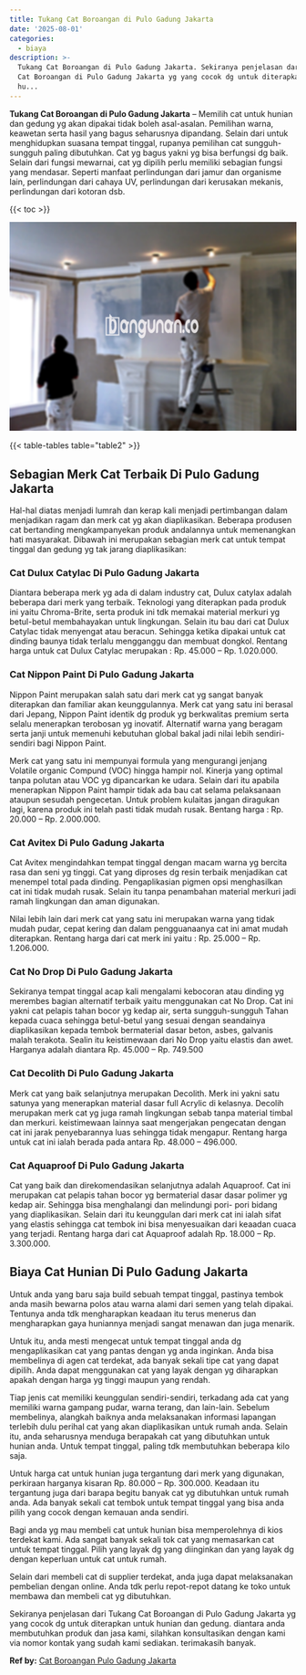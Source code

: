 ```yaml
---
title: Tukang Cat Boroangan di Pulo Gadung Jakarta
date: '2025-08-01'
categories:
  - biaya
description: >-
  Tukang Cat Boroangan di Pulo Gadung Jakarta. Sekiranya penjelasan dari Tukang
  Cat Boroangan di Pulo Gadung Jakarta yg yang cocok dg untuk diterapkan untuk
  hu...
---
```


**Tukang Cat Boroangan di Pulo Gadung Jakarta** – Memilih cat untuk hunian dan gedung yg akan dipakai tidak boleh asal-asalan. Pemilihan warna, keawetan serta hasil yang bagus seharusnya dipandang. Selain dari untuk menghidupkan suasana tempat tinggal, rupanya pemilihan cat sungguh-sungguh paling dibutuhkan. Cat yg bagus yakni yg bisa berfungsi dg baik. Selain dari fungsi mewarnai, cat yg dipilih perlu memiliki sebagian fungsi yang mendasar. Seperti manfaat perlindungan dari jamur dan organisme lain, perlindungan dari cahaya UV, perlindungan dari kerusakan mekanis, perlindungan dari kotoran dsb.

{{< toc >}}

![Tukang Cat Boroangan di Pulo Gadung Jakarta](/images/jasa-cat-murah31.png)

{{< table-tables table="table2" >}}

## Sebagian Merk Cat Terbaik Di Pulo Gadung Jakarta

Hal-hal diatas menjadi lumrah dan kerap kali menjadi pertimbangan dalam menjadikan ragam dan merk cat yg akan diaplikasikan. Beberapa produsen cat bertanding mengkampanyekan produk andalannya untuk memenangkan hati masyarakat. Dibawah ini merupakan sebagian merk cat untuk tempat tinggal dan gedung yg tak jarang diaplikasikan:

### Cat Dulux Catylac Di Pulo Gadung Jakarta

Diantara beberapa merk yg ada di dalam industry cat, Dulux catylax adalah beberapa dari merk yang terbaik. Teknologi yang diterapkan pada produk ini yaitu Chroma-Brite, serta produk ini tdk memakai material merkuri yg betul-betul membahayakan untuk lingkungan. Selain itu bau dari cat Dulux Catylac tidak menyengat atau beracun. Sehingga ketika dipakai untuk cat dinding baunya tidak terlalu mengganggu dan membuat dongkol. Rentang harga untuk cat Dulux Catylac merupakan : Rp. 45.000 – Rp. 1.020.000.

### Cat Nippon Paint Di Pulo Gadung Jakarta

Nippon Paint merupakan salah satu dari merk cat yg sangat banyak diterapkan dan familiar akan keunggulannya. Merk cat yang satu ini berasal dari Jepang, Nippon Paint identik dg produk yg berkwalitas premium serta selalu menerapkan terobosan yg inovatif. Alternatif warna yang beragam serta janji untuk memenuhi kebutuhan global bakal jadi nilai lebih sendiri-sendiri bagi Nippon Paint.

Merk cat yang satu ini mempunyai formula yang mengurangi jenjang Volatile organic Compund (VOC) hingga hampir nol. Kinerja yang optimal tanpa polutan atau VOC yg dipancarkan ke udara. Selain dari itu apabila menerapkan Nippon Paint hampir tidak ada bau cat selama pelaksanaan ataupun sesudah pengecetan. Untuk problem kulaitas jangan diragukan lagi, karena produk ini telah pasti tidak mudah rusak. Bentang harga : Rp. 20.000 – Rp. 2.000.000.

### Cat Avitex Di Pulo Gadung Jakarta

Cat Avitex mengindahkan tempat tinggal dengan macam warna yg bercita rasa dan seni yg tinggi. Cat yang diproses dg resin terbaik menjadikan cat menempel total pada dinding. Pengaplikasian pigmen opsi menghasilkan cat ini tidak mudah rusak. Selain itu tanpa penambahan material merkuri jadi ramah lingkungan dan aman digunakan.

Nilai lebih lain dari merk cat yang satu ini merupakan warna yang tidak mudah pudar, cepat kering dan dalam pengguanaanya cat ini amat mudah diterapkan. Rentang harga dari cat merk ini yaitu : Rp. 25.000 – Rp. 1.206.000.

### Cat No Drop Di Pulo Gadung Jakarta

Sekiranya tempat tinggal acap kali mengalami kebocoran atau dinding yg merembes bagian alternatif terbaik yaitu menggunakan cat No Drop. Cat ini yakni cat pelapis tahan bocor yg kedap air, serta sungguh-sungguh Tahan kepada cuaca sehingga betul-betul yang sesuai dengan seandainya diaplikasikan kepada tembok bermaterial dasar beton, asbes, galvanis malah terakota. Sealin itu keistimewaan dari No Drop yaitu elastis dan awet. Harganya adalah diantara Rp. 45.000 – Rp. 749.500

### Cat Decolith Di Pulo Gadung Jakarta

Merk cat yang baik selanjutnya merupakan Decolith. Merk ini yakni satu satunya yang menerapkan material dasar full Acrylic di kelasnya. Decolih merupakan merk cat yg juga ramah lingkungan sebab tanpa material timbal dan merkuri. keistimewaan lainnya saat mengerjakan pengecatan dengan cat ini jarak penyebarannya luas sehingga tidak mengapur. Rentang harga untuk cat ini ialah berada pada antara Rp. 48.000 – 496.000.

### Cat Aquaproof Di Pulo Gadung Jakarta

Cat yang baik dan direkomendasikan selanjutnya adalah Aquaproof. Cat ini merupakan cat pelapis tahan bocor yg bermaterial dasar dasar polimer yg kedap air. Sehingga bisa menghalangi dan melindungi pori- pori bidang yang diaplikasikan. Selain dari itu keunggulan dari merk cat ini ialah sifat yang elastis sehingga cat tembok ini bisa menyesuaikan dari keaadan cuaca yang terjadi. Rentang harga dari cat Aquaproof adalah Rp. 18.000 – Rp. 3.300.000.

## Biaya Cat Hunian Di Pulo Gadung Jakarta

Untuk anda yang baru saja build sebuah tempat tinggal, pastinya tembok anda masih bewarna polos atau warna alami dari semen yang telah dipakai. Tentunya anda tdk mengharapkan keadaan itu terus menerus dan mengharapkan gaya huniannya menjadi sangat menawan dan juga menarik.

Untuk itu, anda mesti mengecat untuk tempat tinggal anda dg mengaplikasikan cat yang pantas dengan yg anda inginkan. Anda bisa membelinya di agen cat terdekat, ada banyak sekali tipe cat yang dapat dipilih. Anda dapat menggunakan cat yang layak dengan yg diharapkan apakah dengan harga yg tinggi maupun yang rendah.

Tiap jenis cat memiliki keunggulan sendiri-sendiri, terkadang ada cat yang memiliki warna gampang pudar, warna terang, dan lain-lain. Sebelum membelinya, alangkah baiknya anda melaksanakan informasi lapangan terlebih dulu perihal cat yang akan diaplikasikan untuk rumah anda. Selain itu, anda seharusnya menduga berapakah cat yang dibutuhkan untuk hunian anda. Untuk tempat tinggal, paling tdk membutuhkan beberapa kilo saja.

Untuk harga cat untuk hunian juga tergantung dari merk yang digunakan, perkiraan harganya kisaran Rp. 80.000 – Rp. 300.000. Keadaan itu tergantung juga dari barapa begitu banyak cat yg dibutuhkan untuk rumah anda. Ada banyak sekali cat tembok untuk tempat tinggal yang bisa anda pilih yang cocok dengan kemauan anda sendiri.

Bagi anda yg mau membeli cat untuk hunian bisa memperolehnya di kios terdekat kami. Ada sangat banyak sekali tok cat yang memasarkan cat untuk tempat tinggal. Pilih yang layak dg yang diinginkan dan yang layak dg dengan keperluan untuk cat untuk rumah.

Selain dari membeli cat di supplier terdekat, anda juga dapat melaksanakan pembelian dengan online. Anda tdk perlu repot-repot datang ke toko untuk membawa dan membeli cat yg dibutuhkan.

Sekiranya penjelasan dari Tukang Cat Boroangan di Pulo Gadung Jakarta yg yang cocok dg untuk diterapkan untuk hunian dan gedung. diantara anda membutuhkan produk dan jasa kami, silahkan konsultasikan dengan kami via nomor kontak yang sudah kami sediakan. terimakasih banyak.

**Ref by:** [Cat Boroangan Pulo Gadung Jakarta](https://id.wikipedia.org/wiki/Cat)
